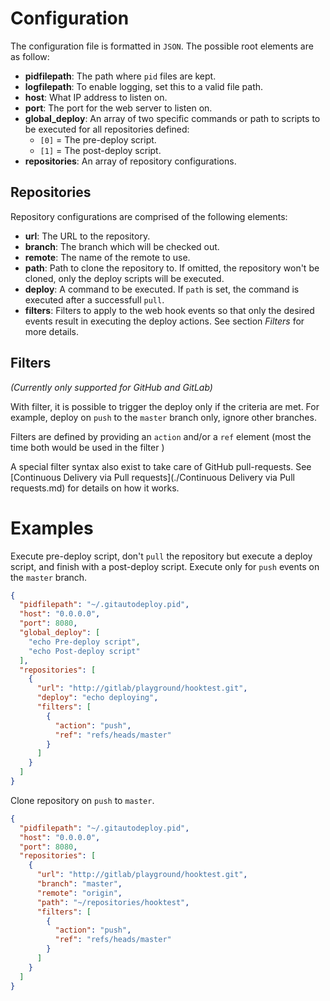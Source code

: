 # Configuration
The configuration file is formatted in `JSON`. The possible root elements are 
as follow:

 - **pidfilepath**: The path where `pid` files are kept.
 - **logfilepath**: To enable logging, set this to a valid file path.
 - **host**: What IP address to listen on.
 - **port**: The port for the web server to listen on.
 - **global_deploy**: An array of two specific commands or path to scripts
   to be executed for all repositories defined:
    - `[0]` = The pre-deploy script.
    - `[1]` = The post-deploy script.
 - **repositories**: An array of repository configurations.

## Repositories
Repository configurations are comprised of the following elements:

 - **url**: The URL to the repository.
 - **branch**: The branch which will be checked out.
 - **remote**: The name of the remote to use.
 - **path**: Path to clone the repository to. If omitted, the repository won't
   be cloned, only the deploy scripts will be executed.
 - **deploy**: A command to be executed. If `path` is set, the command is 
   executed after a successfull `pull`.
 - **filters**: Filters to apply to the web hook events so that only the desired
   events result in executing the deploy actions. See section *Filters* for more
   details.

## Filters
*(Currently only supported for GitHub and GitLab)*

With filter, it is possible to trigger the deploy only if the criteria are met.
For example, deploy on `push` to the `master` branch only, ignore other branches.

Filters are defined by providing an `action` and/or a `ref` element (most the
time both would be used in the filter )

A special filter syntax also exist to take care of GitHub pull-requests. See 
[Continuous Delivery via Pull requests](./Continuous Delivery via Pull requests.md)
for details on how it works.

# Examples

Execute pre-deploy script, don't `pull` the repository but execute a deploy
script, and finish with a post-deploy script. Execute only for `push` events on
the `master` branch.

```json
{
  "pidfilepath": "~/.gitautodeploy.pid",
  "host": "0.0.0.0",
  "port": 8080,
  "global_deploy": [
    "echo Pre-deploy script",
    "echo Post-deploy script"
  ],
  "repositories": [
    {
      "url": "http://gitlab/playground/hooktest.git",
      "deploy": "echo deploying",
      "filters": [
        {
          "action": "push",
          "ref": "refs/heads/master"
        }
      ]
    }
  ]
}
```

Clone repository on `push` to `master`.

```json
{
  "pidfilepath": "~/.gitautodeploy.pid",
  "host": "0.0.0.0",
  "port": 8080,
  "repositories": [
    {
      "url": "http://gitlab/playground/hooktest.git",
      "branch": "master",
      "remote": "origin",
      "path": "~/repositories/hooktest",
      "filters": [
        {
          "action": "push",
          "ref": "refs/heads/master"
        }
      ]
    }
  ]
}
```